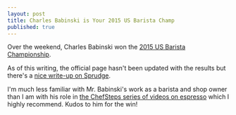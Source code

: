 ```yaml
---
layout: post
title: Charles Babinski is Your 2015 US Barista Champ
published: true
---
```

Over the weekend, Charles Babinski won the [2015 US Barista Championship](http://uscoffeechampionships.org/us-barista-championship/).

<!--more-->

As of this writing, the official page hasn't been updated with the results but there's a [nice write-up on Sprudge](http://sprudge.com/charles-babinski-wins-2015-us-barista-championship.html).

I'm much less familiar with Mr. Babinski's work as a barista and shop owner than I am with his role in [the ChefSteps series of videos on espresso](https://www.youtube.com/playlist?list=PLny_wEI6iwNd9TX-97ZiND6VCmwJ7XFgq) which I highly recommend. Kudos to him for the win!